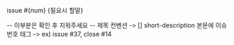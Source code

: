 issue #{num} {필요시 할말}

-- 이부분은 확인 후 지워주세요 -- 제목 컨벤션 -> [<who>] short-description 본문에 이슈번호 태그 -> ex) issue #37, close #14
